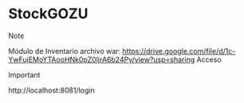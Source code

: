 # StockGOZU
>[!NOTE]
>Módulo de Inventario
archivo war: https://drive.google.com/file/d/1c-YwFujEMoYTAooHNk0pZ0ljrA6b24Py/view?usp=sharing
Acceso


> [!IMPORTANT]
>http://localhost:8081/login
